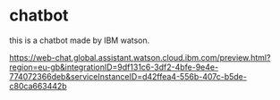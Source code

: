 # chatbot
this is a chatbot made by IBM watson.

https://web-chat.global.assistant.watson.cloud.ibm.com/preview.html?region=eu-gb&integrationID=9df131c6-3df2-4bfe-9e4e-774072366deb&serviceInstanceID=d42ffea4-556b-407c-b5de-c80ca663442b
